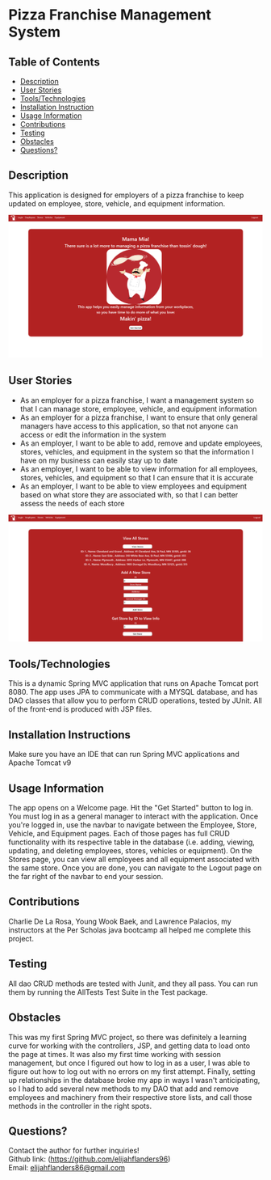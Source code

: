 # Pizza Franchise Management System

## Table of Contents
* [Description](#Description)
* [User Stories](#User-Stories)
* [Tools/Technologies](#Tools/Technologies)
* [Installation Instruction](#Installation-Instructions)
* [Usage Information](#Usage-Information)
* [Contributions](#Contributions)
* [Testing](#Testing)
* [Obstacles](#Obstacles)
* [Questions?](#Questions?)

## Description
This application is designed for employers of a pizza franchise to keep updated on employee, store, vehicle, and equipment information.

![App in browser](./PizzaShopMVCGH/WebContent/resources/images/pizzaShopWelcome.png)

## User Stories
- As an employer for a pizza franchise, I want a management system so that I can manage store, employee, vehicle, and equipment information
-	As an employer for a pizza franchise, I want to ensure that only general managers have access to this application, so that not anyone can access or edit the information in the system
-	As an employer, I want to be able to add, remove and update employees, stores, vehicles, and equipment in the system so that the information I have on my business can easily stay up to date
-	As an employer, I want to be able to view information for all employees, stores, vehicles, and equipment so that I can ensure that it is accurate
-	As an employer, I want to be able to view employees and equipment based on what store they are associated with, so that I can better assess the needs of each store

![App in browser](./PizzaShopMVCGH/WebContent/resources/images/pizzaShopStores.png)

## Tools/Technologies
This is a dynamic Spring MVC application that runs on Apache Tomcat port 8080. The app uses JPA to communicate with a MYSQL database, and has DAO classes that allow you to perform CRUD operations, tested by JUnit. All of the front-end is produced with JSP files.
## Installation Instructions
Make sure you have an IDE that can run Spring MVC applications and Apache Tomcat v9

## Usage Information
The app opens on a Welcome page. Hit the "Get Started" button to log in. You must log in as a general manager to interact with the application. Once you're logged in, use the navbar to navigate between the Employee, Store, Vehicle, and Equipment pages. Each of those pages has full CRUD functionality with its respective table in the database (i.e. adding, viewing,  updating, and deleting employees, stores, vehicles or equipment). On the Stores page, you can view all employees and all equipment associated with the same store. Once you are done, you can navigate to the Logout page on the far right of the navbar to end your session.

## Contributions
Charlie De La Rosa, Young Wook Baek, and Lawrence Palacios, my instructors at the Per Scholas java bootcamp all helped me complete this project.

## Testing
All dao CRUD methods are tested with Junit, and they all pass. You can run them by running the AllTests Test Suite in the Test package.

## Obstacles
This was my first Spring MVC project, so there was definitely a learning curve for working with the controllers, JSP, and getting data to load onto the page at times. It was also my first time working with session management, but once I figured out how to log in as a user, I was able to figure out how to log out with no errors on my first attempt. Finally, setting up relationships in the database broke my app in ways I wasn't anticipating, so I had to add several new methods to my DAO that add and remove employees and machinery from their respective store lists, and call those methods in the controller in the right spots.
## Questions?
Contact the author for further inquiries!<br>
Github link: (https://github.com/elijahflanders96)<br>
Email: elijahflanders86@gmail.com
